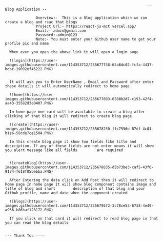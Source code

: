                                                                      -- Blog Application --
                                                                     
                  Overview:-  This is a Blog application which we can create a blog and reac that blogs
                  Project Url:- https://react-js-mct.vercel.app/
                  Email:- admin@gmail.com
                  Password:-admin@123
                  Note:- You must enter your Github user name to get your profile pic and name
       
      When ever you open the above link it will open a login page
      
      ![login](https://user-images.githubusercontent.com/114353712/235677738-65a8dc02-fcfa-4437-bdbc-19092ef45222.PNG)

      
      It will ask you to Enter UserName , Email and Password after enter these details it will automatically redirect to home page
      
      ![home](https://user-images.githubusercontent.com/114353712/235677803-6588b2d7-c193-42f4-aa43-35582d3e0407.PNG)
      
      In home page one card will be available to create a blog after clicking of that blog it will redirect to create blog page
      
      ![create](https://user-images.githubusercontent.com/114353712/235678230-ffc7556d-87df-4c01-b1e6-58cde7ce1504.PNG)
      
      In this create blog page it show two fields like title and description. If any of these fields are not enter means it will show you alert message like all fields         are required
      
      
      ![createblog](https://user-images.githubusercontent.com/114353712/235678835-d5b73be3-caf5-43f0-9174-f618f05bebba.PNG) 
      
      After Entering the data click on Add Post then it will redirect to home page In home page it will show blog component contains image and title of blog and short        description of that blog and your Github profile, name and date when the component created
      
      ![blogs](https://user-images.githubusercontent.com/114353712/235679572-3c78ce53-6738-4e49-a956-b86baf128172.PNG)
      
      If you click on that card it will redirect to read blog page in that you can read the blog details
      
                                                                          --- Thank You ----



      
      
                                                
